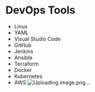 # DevOps Tools

- Linux
- YAML
- Visual Studio Code
- GitHub
- Jenkins
- Ansible
- Terraform
- Docker
- Kubernetes
- AWS
![Uploading image.png…]()
